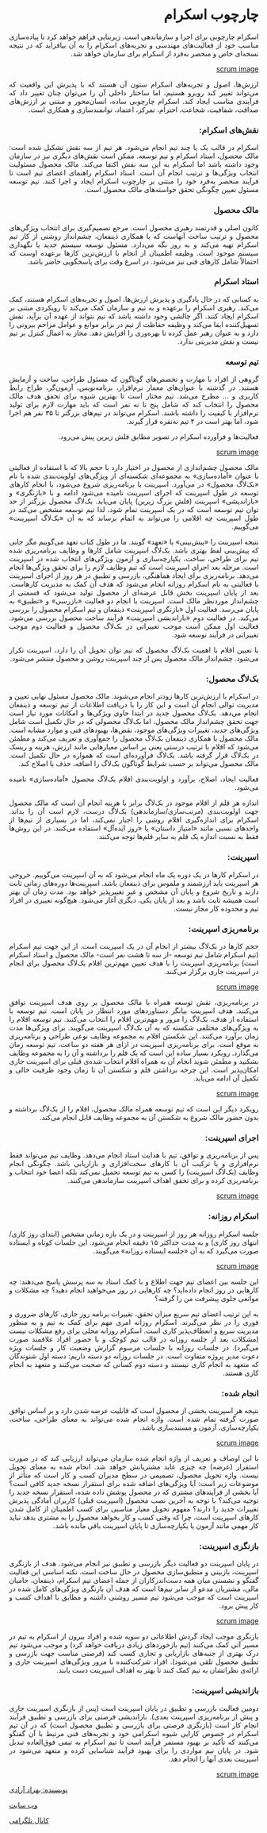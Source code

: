 <div align="justify" dir="rtl">

# چارچوب اسکرام
اسکرام چارچوبی برای اجرا و سازماندهی است. زیربنایی فراهم خواهد کرد تا پیاده‌سازی مناسب خود از فعالیت‌های مهندسی و تجربه‌های اسکرام را به آن بیافزاید که در نتیجه نسخه‌ای خاص و منحصر به‌فرد از اسکرام برای سازمان خواهد شد.

[scrum image](./image/photo_1.jpg)

ارزش‌ها، اصول و تجربه‌های اسکرام ستون آن هستند که با پذیرش این واقعیت که می‌تواند تغییر کند روبرو هستیم، اما ساختار داخلی آن را می‌توان چنان تغییر داد که فرآیندی مناسب ایجاد کند. اسکرام چارچوبی ساده، انسان‌محور و مبتنی بر ارزش‌های صداقت، شفافیت، شجاعت، احترام، تمرکز، اعتماد، توانمندسازی و همکاری است.

### نقش‌های اسکرام:
اسکرام در قالب یک یا چند تیم انجام می‌شود. هر تیم از سه نقش تشکیل شده است: مالک محصول، استاد اسکرام و تیم توسعه. ممکن است نقش‌های دیگری نیز در سازمان وجود داشته باشد اما اسکرام به این سه نقش اکتفا می‌کند. 
مالک محصول مسئولیت انتخاب ویژگی‌ها و ترتیب انجام آن است. استاد اسکرام راهنمای اعضای تیم است تا فرآیند منحصر به‌فرد خود را مبتنی بر چارچوب اسکرام ایجاد و اجرا کنند. تیم توسعه مسئول تعیین چگونگی تحقق خواسته‌های مالک محصول است.

### مالک محصول
کانون اصلی و قدرتمند رهبری محصول است. مرجع تصمیم‌گیری برای انتخاب ویژگی‌های محصول و ترتیب ساخت آنهاست که با همکاری ذینفعان، چشم‌انداز روشنی از کار تیم اسکرام تهیه می‌کند و به روز نگه می‌دارد. مسئول توسعه سیستم جدید یا نگهداری سیستم موجود است. وظیفه اطمینان از انجام با ارزش‌ترین کارها برعهده اوست که احتمالاً شامل کارهای فنی نیز می‌شود. در اسرع وقت برای پاسخگویی حاضر باشد.

### استاد اسکرام
به کسانی که در حال یادگیری و پذیرش ارزش‌ها، اصول و تجربه‌های اسکرام هستند، کمک می‌کند. رهبری اسکرام را برعهده و به تیم و سازمان کمک می‌کند تا رویکردی مبتنی بر اسکرام ایجاد کنند. اگر چالشی وجود داشته باشد که تیم نتواند از عهده آن برآید، نقش تسهیل‌کننده ایفا می‌کند و وظیفه حفاظت از تیم در برابر موانع و عوامل مزاحم بیرونی را دارد و به عنوان رهبر عمل کرده تا بهره‌وری را افزایش دهد. مجاز به اعمال کنترل بر تیم نیست و نقش مدیریتی ندارد.

### تیم توسعه
گروهی از افراد با مهارت و تخصص‌های گوناگون که مسئول طراحی، ساخت و آزمایش هستند. در گذشته با عنوان‌های معمار نرم‌افزار، برنامه‌نویس، آزمون‌گر، طراح رابط کاربری و ... مطرح می‌شد. تیم مختار است تا بهترین شیوه برای تحقق هدف مالک محصول را انتخاب کند که شامل پنج تا نه نفر است که باید مهارت لازم برای تولید نرم‌افزار با کیفیت را داشته باشند. اسکرام می‌تواند در تیم‌های بزرگتر تا ۳۵ نفر هم اجرا شود، اما بهتر است در ۴ تیم نه‌نفره قرار گیرند.

فعالیت‌ها و فرآورده اسکرام در تصویر مطابق فلش زیرین پیش می‌رود.

[scrum image](./image/photo_2.jpg)

مالک محصول چشم‌اندازی از محصول در اختیار دارد با حجم بالا که با استفاده از فعالیتی با عنوان «آماده‌سازی» به مجموعه‌ای شکسته‌ای از ویژگی‌های اولویت‌بندی شده با نام «بک‌لاگ محصول» در می‌آورد.
اسپرینت با برنامه‌ریزی شروع می‌شود، با انجام کارهای توسعه در طول اسپرینت که اجرای اسپرینت نامیده می‌شود ادامه و با «بازنگری» و «بازاندیشی» اسپرینت (فلش بزرگ زیرین) پایان می‌یابد. بک‌لاگ محصول بزرگتر از حد توان تیم توسعه است که در یک اسپرینت تمام شود، لذا تیم توسعه مشخص می‌کند در طول اسپرینت چه اقلامی را می‌تواند به اتمام برساند که به آن «بک‌لاگ اسپرینت» می‌گوییم.

نتیجه اسپرینت را «پیش‌بینی» یا «تعهد» گویند. ما در طول کتاب تعهد می‌گوییم مگر جایی که پیش‌بینی لفظ بهتری باشد. بک‌لاگ اسپرینت شامل کارها و وظایف برنامه‌ریزی شده تیم برای طراحی، ساخت، یکپارچه‌سازی و آزمون ویژگی‌های انتخاب شده در اسپرینت است. مرحله بعد اجرای اسپرینت است که تیم وظایف لازم را برای تحقق ویژگی‌ها انجام می‌دهد. برنامه‌ریزی برای ایجاد هماهنگی، بازرسی و تطبیق در هر روز از اجرای اسپرینت با فعالیتی به نام اسکرام روزانه انجام می‌شود که هدف آن کمک به مدیریت کارهاست. بعد از پایان اسپرینت بخش قابل عرضه‌ای از محصول تولید می‌شود که قسمتی از چشم‌انداز موردنظر مالک است. اسپرینت با انجام دو فعالیت «بازرسی» و «تطبیق» به پایان می‌رسد. فعالیت اول «بازنگری اسپرینت» ذینفعان و تیم اسکرام محصول را بررسی می‌کند. در فعالیت دوم «بازاندیشی اسپرینت» فرآیند ساخت محصول بررسی می‌شود. فعالیت اول ممکن است موجب تغییراتی در بک‌لاگ محصول و فعالیت دوم موجب تغییراتی در فرآیند توسعه شود.

با تعیین اقلام با اهمیت بک‌لاگ محصول که تیم توان تحویل آن را دارد، اسپرینت تکرار می‌شود. چشم‌انداز مالک محصول پس از چند اسپرینت روشن و محصول منتشر می‌شود.

### بک‌لاگ محصول:
در اسکرام با ارزش‌ترین کارها زودتر انجام می‌شوند. مالک محصول مسئول نهایی تعیین و مدیریت توالی انجام آن است و این کار را با دریافت اطلاعات از تیم توسعه و ذینفعان انجام می‌دهد. بک‌لاگ محصول جدید در ابتدا حاوی ویژگی‌ها و امکانات مورد نیاز است جهت تحقق چشم‌انداز مالک محصول، اما بک‌لاگ محصولی که در حال تکمیل است شامل ویژگی‌های جدید، تغییرات ویژگی‌های موجود، نقص‌ها، بهبودهای فنی و موارد مشابه است. مالک محصول با همکاری ذینفعان بک‌لاگ محصول را جمع‌آوری و تعریف می‌کند و مطمئن می‌شود که اقلام با ترتیب درستی یعنی بر اساس معیارهایی مانند ارزش، هزینه و ریسک در بک‌لاگ قرار گرفته باشد. بک‌لاگ فرآورده‌ای است که همواره در حال تکمیل است. مالک محصول می‌تواند بر حسب شرایط گوناگون بک‌لاگ را اضافه، حذف یا اصلاح کند.

فعالیت ایجاد، اصلاح، برآورد و اولویت‌بندی اقلام بک‌لاگ محصول «آماده‌سازی» نامیده می‌شود.

اندازه هر قلم از اقلام موجود در بک‌لاگ برابر با هزینه انجام آن است که مالک محصول جهت اولویت‌بندی (مرتب‌سازی/سازماندهی) بک‌لاگ درست، لازم است آن را بداند. اسکرام برای اندازه‌گیری اقلام روشی را اجبار نمی‌کند، اما در بسیاری از تیم‌ها از واحدهای نسبی مانند «امتیاز داستان» یا «روز ایده‌آل» استفاده می‌کنند. در این روش‌ها فقط به نسبت اندازه یک قلم به سایر قلم‌ها توجه می‌کنند.

### اسپرینت:
در اسکرام کارها در یک دوره یک ماه انجام می‌شود که به آن اسپرینت می‌گوییم. خروجی هر اسپرینت باید ارزشمند و ملموس برای ذینفعان باشد. اسپرینت‌ها دوره‌های زمانی ثابت دارند و تاریخ شروع و پایان آن مشخص و غیر تغییرپذیر خواهد بود. مدت زمان آن بهتر است همیشه ثابت باشد و بعد از پایان یکی، دیگری آغاز می‌شود. هیچ‌گونه تغییری در افراد تیم و محدوده کار مجاز نیست.

### برنامه‌ریزی اسپرینت:
حجم کارها در بک‌لاگ بیشتر از انجام آن در یک اسپرینت است. از این جهت تیم اسکرام (تیم اسکرام شامل تیم توسعه -از سه تا هشت نفر است- مالک محصول و استاد اسکرام است) برنامه‌ریزی اسپرینت را با هدف تعیین مهم‌ترین اقلام بک‌لاگ محصول برای انجام در اسپرینت جاری برگزار می‌کنند.

[scrum image](./image/photo_3.jpg)

در برنامه‌ریزی، نقش توسعه همراه با مالک محصول بر روی هدف اسپرینت توافق می‌کنند. هدف اسپرینت بیانگر دستاوردهای مورد انتظار در پایان است. تیم توسعه با استفاده از هدف، بک‌لاگ را مرور و مهم‌ترین اقلام را انتخاب می‌کنند. تیم توسعه اقلام را به ویژگی‌های مختلفی شکسته که به آن بک‌لاگ اسپرینت می‌گویند. برای ویژگی‌ها مدت زمان برآورد می‌کنند. این شکستن اقلام به مجموعه وظایف نوعی طراحی و برنامه‌ریزی به موقع است. برای برنامه‌ریزی اسپرینت در ازای هر هفته دو ساعت، تیم توسعه زمان می‌گذارد. رویکرد بسیار ساده این است که یک قلم را برداشته و آن را به مجموعه وظایف بشکنید و مطمئن شوید انجام آن به همراه اقلام انتخاب شده‌ی قبلی برای اسپرینت جاری امکان‌پذیر است. این چرخه برداشتن قلم و شکستن آن تا زمان وجود ظرفیت خالی و تکمیل آن ادامه می‌یابد.

[scrum image](./image/photo_4.jpg)

رویکرد دیگر این است که تیم توسعه همراه مالک محصول، اقلام را از بک‌لاگ برداشته و بدون حضور مالک شروع به شکستن آن به مجموعه وظایف قابل انجام می‌کند.

### اجرای اسپرینت:
پس از برنامه‌ریزی و توافق، تیم با هدایت استاد انجام می‌دهد. وظایف تیم می‌تواند فقط نرم‌افزاری و یا ترکیب آن با کارهای سخت‌افزاری و بازاریابی باشد. چگونگی انجام وظایف (بک‌لاگ اسپرینت) را کسی به تیم توسعه تحمیل نمی‌کند بلکه اعضا خود انتخاب و برنامه‌ریزی کرده و برای تحقق اهداف اسپرینت سازماندهی می‌کنند.

[scrum image](./image/photo_5.jpg)

### اسکرام روزانه:
جلسه اسکرام روزانه هر روز از اسپرینت و در یک بازه زمانی مشخص (ابتدای روز کاری/انتهای روز کاری) و به مدت حداکثر ۱۵ دقیقه انجام می‌شود. این جلسات کوتاه و ایستاده صورت می‌گیرد که به آن «جلسه ایستاده روزانه» می‌گویند.

[scrum image](./image/photo_6.jpg)

این جلسه بین اعضای تیم جهت اطلاع و با کمک استاد به سه پرسش پاسخ می‌دهند:
چه کارهایی در روز انجام داده‌اید؟
چه کارهایی در روز می‌خواهید انجام دهید؟
چه مشکلات و موانعی جلوی پیشرفت من را گرفته؟

به این ترتیب اعضای تیم سریع میزان تحقق، تغییرات برنامه روز جاری، کارهای ضروری و فوری را در نظر می‌گیرند. اسکرام روزانه امری مهم برای کمک به تیم و به منظور مدیریت سریع و انعطاف‌پذیر کاری است. اسکرام روزانه محلی برای رفع مشکلات نیست (مشکلات بعد از جلسه روزانه در قالب تیم کوچک و با حضور افراد علاقمند صورت می‌گیرد). در جلسات روزانه با جلسات مرسوم گزارش وضعیت کار و جلسات ویژه دعوت مدیر پروژه متفاوت است. در جلسات روزانه دو دسته داریم: دسته اول شنوندگان که متعهد به انجام کاری نیستند و دسته دوم کسانی که صحبت می‌کنند و متعهد به انجام کاری هستند.

### انجام شده:
نتیجه هر اسپرینت بخشی از محصول است که قابلیت عرضه شدن دارد و بر اساس توافق صورت گرفته تمام شده است. واژه انجام شده می‌تواند به معنای طراحی، ساخت، یکپارچه‌سازی، آزمون و مستندسازی باشد.

[scrum image](./image/photo_7.jpg)

با این اوصاف و تعریف از واژه انجام شده سازمان می‌تواند ارزیابی کند که در صورت استقرار (عرضه) چه چیزی عاید مشتریانش خواهد شد. انجام شده به معنای تحویل نیست. واژه تحویل محصول، تصمیمی در سطح مدیران کسب و کار است که متأثر از موضوعات زیر است:
آیا ویژگی‌های اضافه شده برای استقرار نسخه جدید کافی است؟
آیا بخشی از فرآیندهای مشتری که در محصول پوشش داده شده، استقرار نسخه جدید را توجیه می‌کند؟
با توجه به آخرین نصب محصول (اسپرینت قبلی) کاربران آمادگی پذیرش تغییرات جدید را دارند؟
مفهوم تحویل معیار مناسبی برای کسب اطمینان از کامل شدن کارهای اسپرینت است، چرا که وقتی کسب و کار بخواهد محصول را به مشتری بدهد نباید کار مهمی مانند آزمون یا یکپارچه‌سازی تا پایان اسپرینت باقی مانده باشد.

### بازنگری اسپرینت:
در پایان اسپرینت دو فعالیت دیگر بازرسی و تطبیق نیز انجام می‌شود.
هدف از بازنگری اسپرینت، بازبینی و منطبق‌سازی محصول در حال ساخت است. نکته اساسی این فعالیت گفتگو و نشستی میان همه دست‌اندرکاران از جمله اعضای تیم اسکرام، ذینفعان، حامیان مالی، مشتریان مدعو از سایر تیم‌ها است که هدف آن بازنگری ویژگی‌های کامل شده در اسپرینت است که موجب می‌شود تیم مسیر روشنی داشته و مطابق با اهداف کسب و کار پیش برود.

[scrum image](./image/photo_7.jpg)

بازنگری موجب ایجاد گردش اطلاعاتی دو سویه شده و افراد بیرون از اسکرام به تیم در مسیر آتی کمک می‌کنند (تیم بازخوردهای زیادی دریافت خواهد کرد) و موجب می‌شود تیم درک بهتری از جنبه‌های بازاریابی و تجاری کسب کند (فرصتی مناسب جهت بازرسی و تطبیق محصول تلقی می‌شود). افراد شرکت‌کننده با مرور ویژگی‌های اسپرینت جاری و ارائه‌ی نظراتشان به تیم کمک کنند تا بهتر به اهداف اسپرینت دست یابند.

### بازاندیشی اسپرینت:
دومین فعالیت بازرسی و تطبیق در پایان اسپرینت است (پس از بازنگری اسپرینت جاری و پیش از برنامه‌ریزی اسپرینت بعدی).
بازاندیشی فرصتی برای بازرسی و تطبیق فرآیند انجام کار است (بازنگری فرصتی برای بازرسی و تطبیق محصول است) که در آن تیم اسکرام در خصوص کارایی شیوه اسکرامی خود و تجربه‌های فنی مرتبط با آن گفتگو می‌کنند که تأکید بر بهبود مستمر فرآیند است تا تیم اسکرام به تیمی فوق‌العاده تبدیل شود. در پایان تیم مواردی را برای بهبود فرآیند شناسایی کرده و متعهد می‌شود در اسپرینت بعدی آنها را انجام دهد.

[scrum image](./image/photo_8.jpg)

</div>

[نویسنده: بهزاد آزادی](https://github.com/behzad-azadi2693)

[وب سایت](https://codecrafters.ir)

[کانال تلگرامی](https://t.me/Code_Crafters)
